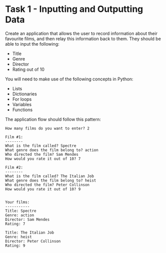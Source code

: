 Task 1 - Inputting and Outputting Data
======================================
Create an application that allows the user to record information about their favourite films, and then relay this information back to them. They should be able to input the following:

* Title
* Genre
* Director
* Rating out of 10

You will need to make use of the following concepts in Python:

* Lists
* Dictionaries
* For loops
* Variables
* Functions

The application flow should follow this pattern:

    How many films do you want to enter? 2

    Film #1:
    --------
    What is the film called? Spectre
    What genre does the film belong to? action
    Who directed the film? Sam Mendes
    How would you rate it out of 10? 7

    Film #2:
    --------
    What is the film called? The Italian Job
    What genre does the film belong to? heist
    Who directed the film? Peter Collinson
    How would you rate it out of 10? 9


    Your films:
    -----------
    Title: Spectre
    Genre: action
    Director: Sam Mendes
    Rating: 7

    Title: The Italian Job
    Genre: heist
    Director: Peter Collinson
    Rating: 9

